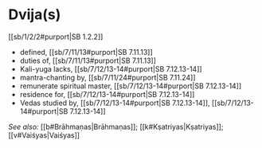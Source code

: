 # Dvija(s)

[[sb/1/2/2#purport|SB 1.2.2]]

* defined, [[sb/7/11/13#purport|SB 7.11.13]]
* duties of, [[sb/7/11/13#purport|SB 7.11.13]]
* Kali-yuga lacks, [[sb/7/12/13-14#purport|SB 7.12.13-14]]
* mantra-chanting by, [[sb/7/11/24#purport|SB 7.11.24]]
* remunerate spiritual master, [[sb/7/12/13-14#purport|SB 7.12.13-14]]
* residence for, [[sb/7/12/13-14#purport|SB 7.12.13-14]]
* Vedas studied by, [[sb/7/12/13-14#purport|SB 7.12.13-14]], [[sb/7/12/13-14#purport|SB 7.12.13-14]]

*See also:* [[b#Brāhmaṇas|Brāhmaṇas]]; [[k#Kṣatriyas|Kṣatriyas]]; [[v#Vaiśyas|Vaiśyas]]
